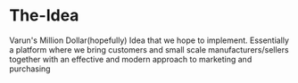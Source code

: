 # The-Idea
Varun's Million Dollar(hopefully) Idea that we hope to implement. Essentially a platform where we bring customers and small scale manufacturers/sellers together with an effective and modern approach to marketing and purchasing
